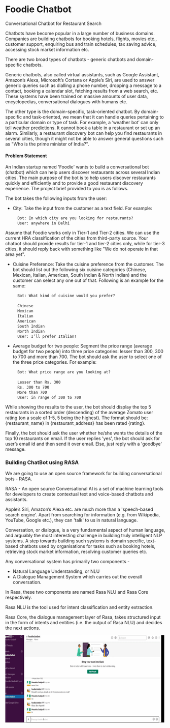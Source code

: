 # Foodie Chatbot
Conversational Chatbot for Restaurant Search

Chatbots have become popular in a large number of business domains. Companies are building chatbots for booking hotels, flights, movies etc., customer support, enquiring bus and train schedules, tax saving advice, accessing stock market information etc.

There are two broad types of chatbots - generic chatbots and domain-specific chatbots.

Generic chatbots, also called virtual assistants, such as Google Assistant, Amazon’s Alexa, Microsoft’s Cortana or Apple’s Siri, are used to answer generic queries such as dialling a phone number, dropping a message to a contact, booking a calendar slot, fetching results from a web search, etc. These systems have been trained on massive amounts of user data, encyclopedias, conversational dialogues with humans etc. 

The other type is the domain-specific, task-oriented chatbot. By domain-specific and task-oriented, we mean that it can handle queries pertaining to a particular domain or type of task. For example, a ‘weather bot’ can only tell weather predictions. It cannot book a table in a restaurant or set up an alarm. Similarly, a restaurant discovery bot can help you find restaurants in several cities, though it might not be able to answer general questions such as "Who is the prime minister of India?".

#### Problem Statement

An Indian startup named 'Foodie' wants to build a conversational bot (chatbot) which can help users discover restaurants across several Indian cities. The main purpose of the bot is to help users discover restaurants quickly and efficiently and to provide a good restaurant discovery experience. The project brief provided to you is as follows.

The bot takes the following inputs from the user:

- City: Take the input from the customer as a text field. For example:

        Bot: In which city are you looking for restaurants?
        User: anywhere in Delhi
        
Assume that Foodie works only in Tier-1 and Tier-2 cities. We can use the current HRA classification of the cities from third-party source. Your chatbot should provide results for tier-1 and tier-2 cities only, while for tier-3 cities, it should reply back with something like "We do not operate in that area yet".

- Cuisine Preference: Take the cuisine preference from the customer. The bot should list out the following six cuisine categories (Chinese, Mexican, Italian, American, South Indian & North Indian) and the customer can select any one out of that.
Following is an example for the same:

        Bot: What kind of cuisine would you prefer?
                
        Chinese
        Mexican
        Italian
        American
        South Indian
        North Indian
        User: I’ll prefer Italian!

- Average budget for two people: Segment the price range (average budget for two people) into three price categories: lesser than 300, 300 to 700 and more than 700. The bot should ask the user to select one of the three price categories. For example:

        Bot: What price range are you looking at?

        Lesser than Rs. 300
        Rs. 300 to 700
        More than 700
        User: in range of 300 to 700

While showing the results to the user, the bot should display the top 5 restaurants in a sorted order (descending) of the average Zomato user rating (on a scale of 1-5, 5 being the highest). The format should be: {restaurant_name} in {restaurant_address} has been rated {rating}.

Finally, the bot should ask the user whether he/she wants the details of the top 10 restaurants on email. If the user replies 'yes', the bot should ask for user’s email id and then send it over email. Else, just reply with a 'goodbye' message.

### Building ChatBot using RASA

We are going to use an open source framework for building conversational bots  - RASA.

RASA - An open source Conversational AI is a set of machine learning tools for developers to create contextual text and voice-based chatbots and assistants.

Apple’s Siri, Amazon’s Alexa etc. are much more than a 'speech-based search engine'. Apart from searching for information (e.g. from Wikipedia, YouTube, Google etc.), they can 'talk' to us in natural language. 

Conversation, or dialogue, is a very fundamental aspect of human language, and arguably the most interesting challenge in building truly intelligent NLP systems. A step towards building such systems is domain specific, text-based chatbots used by organisations for tasks such as booking hotels, retrieving stock market information, resolving customer queries etc.

Any conversational system has primarily two components -
 - Natural Language Understanding, or NLU
 - A Dialogue Management System which carries out the overall conversation.
 
In Rasa, these two components are named Rasa NLU and Rasa Core respectively.

Rasa NLU is the tool used for intent classification and entity extraction.

Rasa Core, the dialogue management layer of Rasa, takes structured input in the form of intents and entities (i.e. the output of Rasa NLU) and decides the next actions.

![](RestaurantChatbot_ex1.gif)





 

 

 







